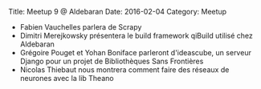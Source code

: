 Title: Meetup 9 @ Aldebaran
Date: 2016-02-04
Category: Meetup

- Fabien Vauchelles parlera de Scrapy
- Dimitri Merejkowsky présentera le build framework qiBuild utilisé chez Aldebaran
- Grégoire Pouget et Yohan Boniface parleront d'ideascube, un serveur Django pour un projet de Bibliothèques Sans Frontières
- Nicolas Thiebaut nous montrera comment faire des réseaux de neurones avec la lib Theano